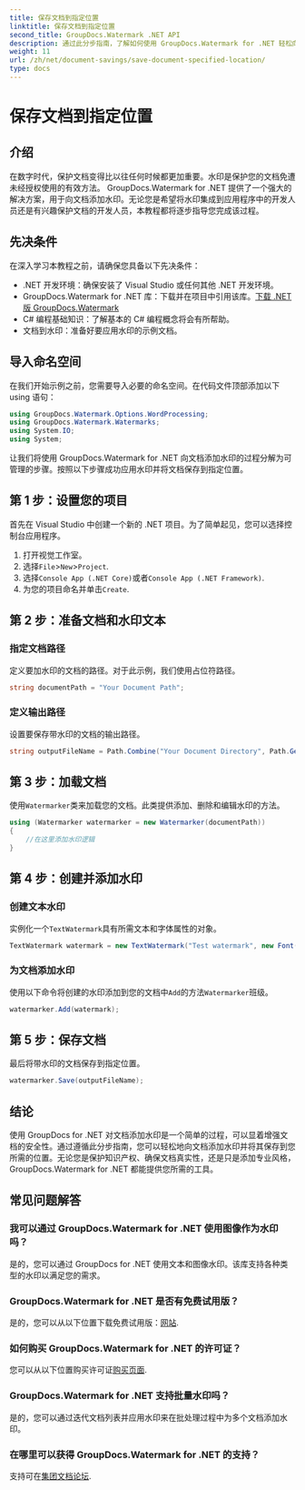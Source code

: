 ```yaml
---
title: 保存文档到指定位置
linktitle: 保存文档到指定位置
second_title: GroupDocs.Watermark .NET API
description: 通过此分步指南，了解如何使用 GroupDocs.Watermark for .NET 轻松向文档添加水印。增强文档安全性。
weight: 11
url: /zh/net/document-savings/save-document-specified-location/
type: docs
---
```

# 保存文档到指定位置

## 介绍
在数字时代，保护文档变得比以往任何时候都更加重要。水印是保护您的文档免遭未经授权使用的有效方法。 GroupDocs.Watermark for .NET 提供了一个强大的解决方案，用于向文档添加水印。无论您是希望将水印集成到应用程序中的开发人员还是有兴趣保护文档的开发人员，本教程都将逐步指导您完成该过程。
## 先决条件
在深入学习本教程之前，请确保您具备以下先决条件：
- .NET 开发环境：确保安装了 Visual Studio 或任何其他 .NET 开发环境。
-  GroupDocs.Watermark for .NET 库：下载并在项目中引用该库。[下载 .NET 版 GroupDocs.Watermark](https://releases.groupdocs.com/Watermark/net/)
- C# 编程基础知识：了解基本的 C# 编程概念将会有所帮助。
- 文档到水印：准备好要应用水印的示例文档。
## 导入命名空间
在我们开始示例之前，您需要导入必要的命名空间。在代码文件顶部添加以下 using 语句：
```csharp
using GroupDocs.Watermark.Options.WordProcessing;
using GroupDocs.Watermark.Watermarks;
using System.IO;
using System;
```
让我们将使用 GroupDocs.Watermark for .NET 向文档添加水印的过程分解为可管理的步骤。按照以下步骤成功应用水印并将文档保存到指定位置。
## 第 1 步：设置您的项目
首先在 Visual Studio 中创建一个新的 .NET 项目。为了简单起见，您可以选择控制台应用程序。
1. 打开视觉工作室。
2. 选择`File`>`New`>`Project`.
3. 选择`Console App (.NET Core)`或者`Console App (.NET Framework)`.
4. 为您的项目命名并单击`Create`.

## 第 2 步：准备文档和水印文本
### 指定文档路径
定义要加水印的文档的路径。对于此示例，我们使用占位符路径。
```csharp
string documentPath = "Your Document Path";
```
### 定义输出路径
设置要保存带水印的文档的输出路径。
```csharp
string outputFileName = Path.Combine("Your Document Directory", Path.GetFileName(documentPath));
```
## 第 3 步：加载文档
使用`Watermarker`类来加载您的文档。此类提供添加、删除和编辑水印的方法。
```csharp
using (Watermarker watermarker = new Watermarker(documentPath))
{
    //在这里添加水印逻辑
}
```
## 第 4 步：创建并添加水印

### 创建文本水印
实例化一个`TextWatermark`具有所需文本和字体属性的对象。
```csharp
TextWatermark watermark = new TextWatermark("Test watermark", new Font("Arial", 12));
```
### 为文档添加水印
使用以下命令将创建的水印添加到您的文档中`Add`的方法`Watermarker`班级。
```csharp
watermarker.Add(watermark);
```
## 第 5 步：保存文档
最后将带水印的文档保存到指定位置。
```csharp
watermarker.Save(outputFileName);
```
## 结论
使用 GroupDocs for .NET 对文档添加水印是一个简单的过程，可以显着增强文档的安全性。通过遵循此分步指南，您可以轻松地向文档添加水印并将其保存到您所需的位置。无论您是保护知识产权、确保文档真实性，还是只是添加专业风格，GroupDocs.Watermark for .NET 都能提供您所需的工具。
## 常见问题解答
### 我可以通过 GroupDocs.Watermark for .NET 使用图像作为水印吗？
是的，您可以通过 GroupDocs for .NET 使用文本和图像水印。该库支持各种类型的水印以满足您的需求。
### GroupDocs.Watermark for .NET 是否有免费试用版？
是的，您可以从以下位置下载免费试用版：[网站](https://releases.groupdocs.com/).
### 如何购买 GroupDocs.Watermark for .NET 的许可证？
您可以从以下位置购买许可证[购买页面](https://purchase.groupdocs.com/buy).
### GroupDocs.Watermark for .NET 支持批量水印吗？
是的，您可以通过迭代文档列表并应用水印来在批处理过程中为多个文档添加水印。
### 在哪里可以获得 GroupDocs.Watermark for .NET 的支持？
支持可在[集团文档论坛](https://forum.groupdocs.com/c/watermark/19).